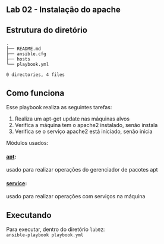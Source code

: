 ## Lab 02 - Instalação do apache

## Estrutura do diretório
```
.
├── README.md
├── ansible.cfg
├── hosts
└── playbook.yml

0 directories, 4 files
```
## Como funciona
Esse playbook realiza as seguintes tarefas:   
1. Realiza um apt-get update nas máquinas alvos
2. Verifica a máquina tem o apache2 instalado, senão instala
3. Verifica se o serviço apache2 está iniciado, senão inicia

Módulos usados:
#### [apt](https://docs.ansible.com/ansible/latest/collections/ansible/builtin/apt_module.html): 
usado para realizar operações do gerenciador de pacotes apt
#### [service](https://docs.ansible.com/ansible/latest/collections/ansible/builtin/service_module.html): 
usado para realizar operações com serviços na máquina


## Executando

Para executar, dentro do diretório `lab02`:   
`ansible-playbook playbook.yml`

